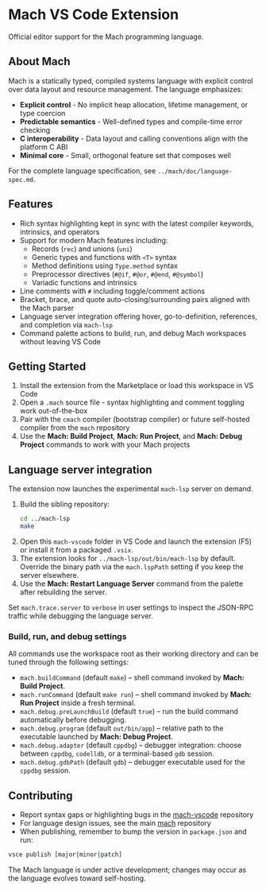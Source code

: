 # Mach VS Code Extension

Official editor support for the Mach programming language.

## About Mach

Mach is a statically typed, compiled systems language with explicit control over data layout and resource management. The language emphasizes:
- **Explicit control** - No implicit heap allocation, lifetime management, or type coercion
- **Predictable semantics** - Well-defined types and compile-time error checking
- **C interoperability** - Data layout and calling conventions align with the platform C ABI
- **Minimal core** - Small, orthogonal feature set that composes well

For the complete language specification, see `../mach/doc/language-spec.md`.

## Features
- Rich syntax highlighting kept in sync with the latest compiler keywords, intrinsics, and operators
- Support for modern Mach features including:
  - Records (`rec`) and unions (`uni`)
  - Generic types and functions with `<T>` syntax
  - Method definitions using `Type.method` syntax
  - Preprocessor directives (`#@if`, `#@or`, `#@end`, `#@symbol`)
  - Variadic functions and intrinsics
- Line comments with `#` including toggle/comment actions
- Bracket, brace, and quote auto-closing/surrounding pairs aligned with the Mach parser
- Language server integration offering hover, go-to-definition, references, and completion via `mach-lsp`
- Command palette actions to build, run, and debug Mach workspaces without leaving VS Code

## Getting Started
1. Install the extension from the Marketplace or load this workspace in VS Code
2. Open a `.mach` source file - syntax highlighting and comment toggling work out-of-the-box
3. Pair with the `cmach` compiler (bootstrap compiler) or future self-hosted compiler from the `mach` repository
4. Use the **Mach: Build Project**, **Mach: Run Project**, and **Mach: Debug Project** commands to work with your Mach projects

## Language server integration

The extension now launches the experimental `mach-lsp` server on demand.

1. Build the sibling repository:
	```bash
	cd ../mach-lsp
	make
	```
2. Open this `mach-vscode` folder in VS Code and launch the extension (F5) or install it from a packaged `.vsix`.
3. The extension looks for `../mach-lsp/out/bin/mach-lsp` by default. Override the binary path via the `mach.lspPath` setting if you keep the server elsewhere.
4. Use the **Mach: Restart Language Server** command from the palette after rebuilding the server.

Set `mach.trace.server` to `verbose` in user settings to inspect the JSON-RPC traffic while debugging the language server.

### Build, run, and debug settings

All commands use the workspace root as their working directory and can be tuned through the following settings:

- `mach.buildCommand` (default `make`) – shell command invoked by **Mach: Build Project**.
- `mach.runCommand` (default `make run`) – shell command invoked by **Mach: Run Project** inside a fresh terminal.
- `mach.debug.preLaunchBuild` (default `true`) – run the build command automatically before debugging.
- `mach.debug.program` (default `out/bin/app`) – relative path to the executable launched by **Mach: Debug Project**.
- `mach.debug.adapter` (default `cppdbg`) – debugger integration: choose between `cppdbg`, `codelldb`, or a terminal-based `gdb` session.
- `mach.debug.gdbPath` (default `gdb`) – debugger executable used for the `cppdbg` session.

## Contributing
- Report syntax gaps or highlighting bugs in the [mach-vscode](https://github.com/octalide/mach-vscode) repository
- For language design issues, see the main [mach](https://github.com/octalide/mach) repository
- When publishing, remember to bump the version in `package.json` and run:

```bash
vsce publish [major|minor|patch]
```

The Mach language is under active development; changes may occur as the language evolves toward self-hosting.
